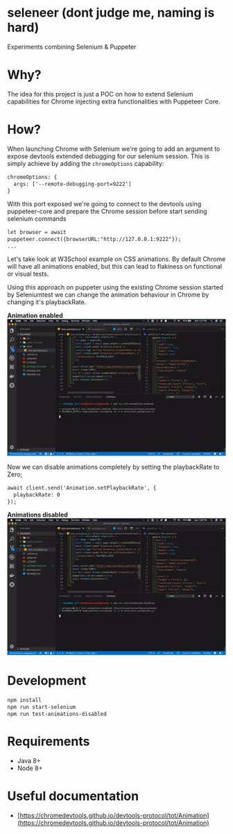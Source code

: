 # seleneer (dont judge me, naming is hard)
Experiments combining Selenium & Puppeter

# Why?
The idea for this project is just a POC on how to extend Selenium capabilities for Chrome injecting extra functionalities with Puppeteer Core. 

# How?
When launching Chrome with Selenium we're going to add an argument to expose devtools extended debugging for our selenium session. This is simply achieve by adding the `chromeOptions` capability:
```
chromeOptions: {
  args: ['--remote-debugging-port=9222']
}
```
With this port exposed we're going to connect to the devtools using puppeteer-core and prepare the Chrome session before start sending selenium commands
```
let browser = await puppeteer.connect({browserURL:"http://127.0.0.1:9222"});
...
```
Let's take look at W3School example on CSS animations. By default Chrome will have all animations enabled, but this can lead to flakiness on functional or visual tests. 

Using this approach on puppeter using the existing Chrome session started by Seleniumtest we can change the animation behaviour in Chrome by changing it's playbackRate. 

**Animation enabled**
<img src="https://raw.githubusercontent.com/vrunoa/seleneer/f735413fb575bc369d024577fc17a46a34ead8d4/docs/animation-enabled.gif?token=AACQRZK3AFLRV7JEW4LRVNS5I5B5S" />

Now we can disable animations completely by setting the playbackRate to Zero;
```
await client.send('Animation.setPlaybackRate', {
  playbackRate: 0
});
```

**Animations disabled**
<img src="https://raw.githubusercontent.com/vrunoa/seleneer/f735413fb575bc369d024577fc17a46a34ead8d4/docs/animation-disabled.gif?token=AACQRZLY7WGK44ZKN76U5MS5I5BZQ" />

# Development
```
npm install
npm run start-selenium
npm run test-animations-disabled
```

# Requirements
* Java 8+
* Node 8+

# Useful documentation
* [https://chromedevtools.github.io/devtools-protocol/tot/Animation](https://chromedevtools.github.io/devtools-protocol/tot/Animation)
